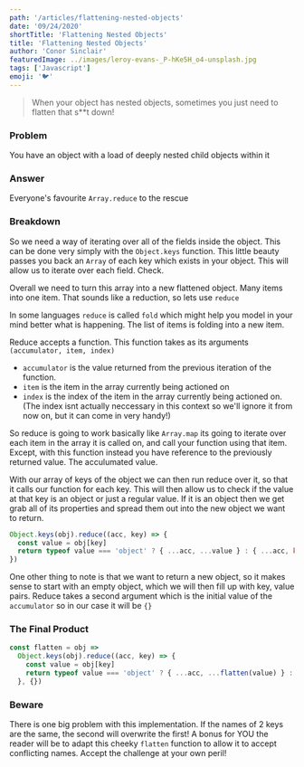 ```yaml
---
path: '/articles/flattening-nested-objects'
date: '09/24/2020'
shortTitle: 'Flattening Nested Objects'
title: 'Flattening Nested Objects'
author: 'Conor Sinclair'
featuredImage: ../images/leroy-evans-_P-hKe5H_o4-unsplash.jpg
tags: ['Javascript']
emoji: '🐦'
---
```


> When your object has nested objects, sometimes you just need to flatten that s\*\*t down!

### Problem

You have an object with a load of deeply nested child objects within it

### Answer

Everyone's favourite `Array.reduce` to the rescue

### Breakdown

So we need a way of iterating over all of the fields inside the object. This can be done very simply with the `Object.keys` function. This little beauty passes you back an `Array` of each key which exists in your object. This will allow us to iterate over each field. Check.

Overall we need to turn this array into a new flattened object. Many items into one item. That sounds like a reduction, so lets use `reduce`

In some languages `reduce` is called `fold` which might help you model in your mind better what is happening. The list of items is folding into a new item.

Reduce accepts a function. This function takes as its arguments `(accumulator, item, index)`

- `accumulator` is the value returned from the previous iteration of the function.
- `item` is the item in the array currently being actioned on
- `index` is the index of the item in the array currently being actioned on. (The index isnt actually neccessary in this context so we'll ignore it from now on, but it can come in very handy!)

So reduce is going to work basically like `Array.map` its going to iterate over each item in the array it is called on, and call your function using that item. Except, with this function instead you have reference to the previously returned value. The acculumated value.

With our array of keys of the object we can then run reduce over it, so that it calls our function for each key. This will then allow us to check if the value at that key is an object or just a regular value. If it is an object then we get grab all of its properties and spread them out into the new object we want to return.

```jsx
Object.keys(obj).reduce((acc, key) => {
  const value = obj[key]
  return typeof value === 'object' ? { ...acc, ...value } : { ...acc, key: value }
})
```

One other thing to note is that we want to return a new object, so it makes sense to start with an empty object, which we will then fill up with key, value pairs. Reduce takes a second argument which is the initial value of the `accumulator` so in our case it will be `{}`

### The Final Product

```jsx
const flatten = obj =>
  Object.keys(obj).reduce((acc, key) => {
    const value = obj[key]
    return typeof value === 'object' ? { ...acc, ...flatten(value) } : { ...acc, key: value }
  }, {})
```

### Beware

There is one big problem with this implementation. If the names of 2 keys are the same, the second will overwrite the first! A bonus for YOU the reader will be to adapt this cheeky `flatten` function to allow it to accept conflicting names. Accept the challenge at your own peril!
